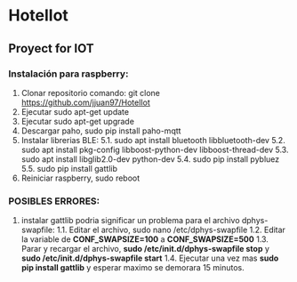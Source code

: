 # HotelIot
## Proyect for IOT

### Instalación para raspberry:
1. Clonar repositorio comando: git clone https://github.com/jjuan97/HotelIot
2. Ejecutar sudo apt-get update
3. Ejecutar sudo apt-get upgrade
4. Descargar paho, sudo pip install paho-mqtt
5. Instalar librerias BLE:
  5.1. sudo apt install bluetooth libbluetooth-dev
  5.2. sudo apt install pkg-config libboost-python-dev libboost-thread-dev
  5.3. sudo apt install libglib2.0-dev python-dev
  5.4. sudo pip install pybluez
  5.5. sudo pip install gattlib 
6. Reiniciar raspberry, sudo reboot



### POSIBLES ERRORES: 
1. instalar gattlib podria significar un problema para el archivo dphys-swapfile:
  1.1. Editar el archivo, sudo nano /etc/dphys-swapfile
  1.2. Editar la variable de **CONF_SWAPSIZE=100** a **CONF_SWAPSIZE=500**
  1.3. Parar y recargar el archivo, **sudo /etc/init.d/dphys-swapfile stop** y **sudo /etc/init.d/dphys-swapfile start**
  1.4. Ejecutar una vez mas **sudo pip install gattlib** y esperar maximo se demorara 15 minutos.


